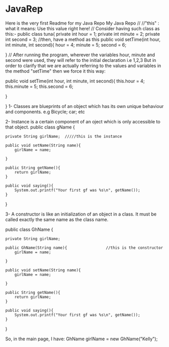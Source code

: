 JavaRep
=======
Here is the very first Readme for my Java Repo
My Java Repo
//
//"this" : what it means: Use this value right here!
// Consider having such class as this:- 
public class tuna{
private int hour = 1;
private int minute = 2;
private int second = 3;
//then, have a method as this
public void setTime(int hour, int minute, int second){
hour = 4;
minute = 5;
second = 6;

}
// After running the program, wherever the variables hour, minute and second were used, they will refer to the initial declaration i.e 1,2,3
But in order to clarify that we are actually referring to the values and variables in the method "setTime" then we force it this way:

public void setTime(int hour, int minute, int second){
this.hour = 4;
this.minute = 5;
this.second = 6;

}

}
1- Classes are blueprints of an object which has its own unique behaviour and components. e.g Bicycle; car; etc

2- Instance is a certain component of an oject which is only accessible to that object.
public class gName {
	
	private String girlName;  /////this is the instance
	
	public void setName(String name){
		girlName = name;
		
	}
	
	public String getName(){
		return girlName;
	}
	
	public void saying(){
		System.out.printf("Your first gf was %s\n", getName());
	}

}

3- A constructor is like an initialization of an object in a class. It must be called exactly the same name as the class name.

public class GhName {

	private String girlName;
	
	public GhName(String name){                 //this is the constructor 
		girlName = name;
		
	}
	
	public void setName(String name){
		girlName = name;
		
	}
	
	public String getName(){
		return girlName;
	}
	
	public void saying(){
		System.out.printf("Your first gf was %s\n", getName());
	}


}

So, in the main page, I have: GhName girlName = new GhName("Kelly");